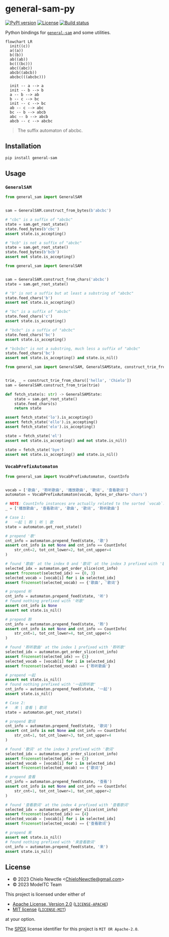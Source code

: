 # general-sam-py

[![PyPI version](https://img.shields.io/pypi/v/general-sam.svg)](https://pypi.org/project/general-sam/)
[![License](https://img.shields.io/badge/license-MIT%2FApache--2.0-informational.svg)](#license)
[![Build status](https://github.com/ModelTC/general-sam-py/actions/workflows/ci.yml/badge.svg)](https://github.com/ModelTC/general-sam-py/actions)

Python bindings for [`general-sam`](https://github.com/ModelTC/general-sam)
and some utilities.

```mermaid
flowchart LR
  init((ε))
  a((a))
  b((b))
  ab((ab))
  bc(((bc)))
  abc((abc))
  abcb((abcb))
  abcbc(((abcbc)))

  init -- a --> a
  init -- b --> b
  a -- b --> ab
  b -- c --> bc
  init -- c --> bc
  ab -- c --> abc
  bc -- b --> abcb
  abc -- b --> abcb
  abcb -- c --> abcbc
```

> The suffix automaton of abcbc.

## Installation

```sh
pip install general-sam
```

## Usage

### `GeneralSAM`

```python
from general_sam import GeneralSAM


sam = GeneralSAM.construct_from_bytes(b'abcbc')

# "cbc" is a suffix of "abcbc"
state = sam.get_root_state()
state.feed_bytes(b'cbc')
assert state.is_accepting()

# "bcb" is not a suffix of "abcbc"
state = sam.get_root_state()
state.feed_bytes(b'bcb')
assert not state.is_accepting()
```

```python
from general_sam import GeneralSAM


sam = GeneralSAM.construct_from_chars('abcbc')
state = sam.get_root_state()

# "b" is not a suffix but at least a substring of "abcbc"
state.feed_chars('b')
assert not state.is_accepting()

# "bc" is a suffix of "abcbc"
state.feed_chars('c')
assert state.is_accepting()

# "bcbc" is a suffix of "abcbc"
state.feed_chars('bc')
assert state.is_accepting()

# "bcbcbc" is not a substring, much less a suffix of "abcbc"
state.feed_chars('bc')
assert not state.is_accepting() and state.is_nil()
```

```python
from general_sam import GeneralSAM, GeneralSAMState, construct_trie_from_chars


trie, _ = construct_trie_from_chars(['hello', 'Chielo'])
sam = GeneralSAM.construct_from_trie(trie)

def fetch_state(s: str) -> GeneralSAMState:
    state = sam.get_root_state()
    state.feed_chars(s)
    return state

assert fetch_state('lo').is_accepting()
assert fetch_state('ello').is_accepting()
assert fetch_state('elo').is_accepting()

state = fetch_state('el')
assert not state.is_accepting() and not state.is_nil()

state = fetch_state('bye')
assert not state.is_accepting() and state.is_nil()
```

### `VocabPrefixAutomaton`

```python
from general_sam import VocabPrefixAutomaton, CountInfo


vocab = ['歌曲', '聆听歌曲', '播放歌曲', '歌词', '查看歌词']
automaton = VocabPrefixAutomaton(vocab, bytes_or_chars='chars')

# NOTE: CountInfo instances are actually related to the sorted `vocab`:
_ = ['播放歌曲', '查看歌词', '歌曲', '歌词', '聆听歌曲']

# Case 1:
#   一起 | 聆 | 听 | 歌
state = automaton.get_root_state()

# prepend '歌'
cnt_info = automaton.prepend_feed(state, '歌')
assert cnt_info is not None and cnt_info == CountInfo(
    str_cnt=2, tot_cnt_lower=2, tot_cnt_upper=4
)

# found '歌曲' at the index 0 and '歌词' at the index 3 prefixed with '歌'
selected_idx = automaton.get_order_slice(cnt_info)
assert frozenset(selected_idx) == {0, 3}
selected_vocab = [vocab[i] for i in selected_idx]
assert frozenset(selected_vocab) == {'歌曲', '歌词'}

# prepend 听
cnt_info = automaton.prepend_feed(state, '听')
# found nothing prefixed with '听歌'
assert cnt_info is None
assert not state.is_nil()

# prepend 聆
cnt_info = automaton.prepend_feed(state, '聆')
assert cnt_info is not None and cnt_info == CountInfo(
    str_cnt=1, tot_cnt_lower=4, tot_cnt_upper=5
)

# found '聆听歌曲' at the index 1 prefixed with '聆听歌'
selected_idx = automaton.get_order_slice(cnt_info)
assert frozenset(selected_idx) == {1}
selected_vocab = [vocab[i] for i in selected_idx]
assert frozenset(selected_vocab) == {'聆听歌曲'}

# prepend 一起
assert not state.is_nil()
# found nothing prefixed with '一起聆听歌'
cnt_info = automaton.prepend_feed(state, '一起')
assert state.is_nil()

# Case 2:
#   来 | 查看 | 歌词
state = automaton.get_root_state()

# prepend 歌词
cnt_info = automaton.prepend_feed(state, '歌词')
assert cnt_info is not None and cnt_info == CountInfo(
    str_cnt=1, tot_cnt_lower=3, tot_cnt_upper=4
)

# found '歌词' at the index 3 prefixed with '歌词'
selected_idx = automaton.get_order_slice(cnt_info)
assert frozenset(selected_idx) == {3}
selected_vocab = [vocab[i] for i in selected_idx]
assert frozenset(selected_vocab) == {'歌词'}

# prepend 查看
cnt_info = automaton.prepend_feed(state, '查看')
assert cnt_info is not None and cnt_info == CountInfo(
    str_cnt=1, tot_cnt_lower=1, tot_cnt_upper=2
)

# found '查看歌词' at the index 4 prefixed with '查看歌词'
selected_idx = automaton.get_order_slice(cnt_info)
assert frozenset(selected_idx) == {4}
selected_vocab = [vocab[i] for i in selected_idx]
assert frozenset(selected_vocab) == {'查看歌词'}

# prepend 来
assert not state.is_nil()
# found nothing prefixed with '来查看歌词'
cnt_info = automaton.prepend_feed(state, '来')
assert state.is_nil()
```

## License

- &copy; 2023 Chielo Newctle \<[ChieloNewctle@gmail.com](mailto:ChieloNewctle@gmail.com)\>
- &copy; 2023 ModelTC Team

This project is licensed under either of

- [Apache License, Version 2.0](https://www.apache.org/licenses/LICENSE-2.0) ([`LICENSE-APACHE`](LICENSE-APACHE))
- [MIT license](https://opensource.org/licenses/MIT) ([`LICENSE-MIT`](LICENSE-MIT))

at your option.

The [SPDX](https://spdx.dev) license identifier for this project is `MIT OR Apache-2.0`.
